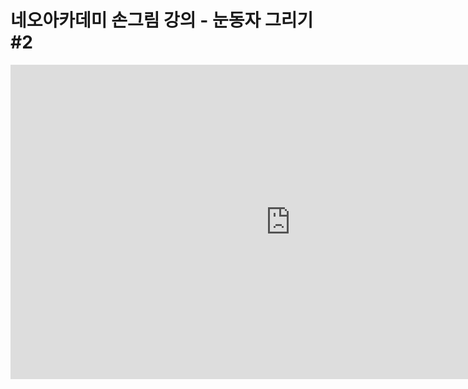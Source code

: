 # 네오아카데미 손그림 강의 - 눈동자 그리기 #2
<iframe width="895" height="503" src="https://www.youtube.com/embed/rFYYs2gBVk4?list=PLmrVWPFHf_oG1Im06PQ7hAGe8cLjRr_b5" title="네오아카데미 손그림 강의 - 눈동자 그리기 #2" frameborder="0" allow="accelerometer; autoplay; clipboard-write; encrypted-media; gyroscope; picture-in-picture" allowfullscreen></iframe>
